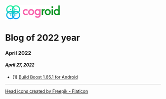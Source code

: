 [![cogroid.com](https://github.com/cogroid/resources/raw/main/images/banner/cogroid-48.png)](https://cogroid.com)

# Blog of 2022 year

### April 2022

##### April 27, 2022

* (1) [Build Boost 1.65.1 for Android](https://github.com/cogroid/blog/tree/main/2022/04/27/build-boost-1.65.1-for-android)

---
[Head icons created by Freepik - Flaticon](https://www.flaticon.com/free-icons/head)
